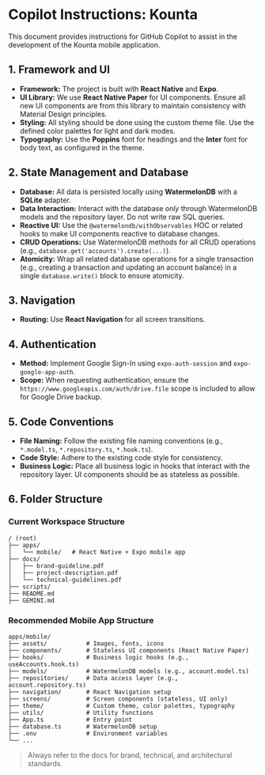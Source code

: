 # Copilot Instructions: Kounta

This document provides instructions for GitHub Copilot to assist in the
development of the Kounta mobile application.

## 1. Framework and UI

- **Framework:** The project is built with **React Native** and **Expo**.
- **UI Library:** We use **React Native Paper** for UI components. Ensure all
  new UI components are from this library to maintain consistency with Material
  Design principles.
- **Styling:** All styling should be done using the custom theme file. Use the
  defined color palettes for light and dark modes.
- **Typography:** Use the **Poppins** font for headings and the **Inter** font
  for body text, as configured in the theme.

## 2. State Management and Database

- **Database:** All data is persisted locally using **WatermelonDB** with a
  **SQLite** adapter.
- **Data Interaction:** Interact with the database _only_ through WatermelonDB
  models and the repository layer. Do not write raw SQL queries.
- **Reactive UI:** Use the `@watermelondb/withObservables` HOC or related hooks
  to make UI components reactive to database changes.
- **CRUD Operations:** Use WatermelonDB methods for all CRUD operations (e.g.,
  `database.get('accounts').create(...)`).
- **Atomicity:** Wrap all related database operations for a single transaction
  (e.g., creating a transaction and updating an account balance) in a single
  `database.write()` block to ensure atomicity.

## 3. Navigation

- **Routing:** Use **React Navigation** for all screen transitions.

## 4. Authentication

- **Method:** Implement Google Sign-In using `expo-auth-session` and
  `expo-google-app-auth`.
- **Scope:** When requesting authentication, ensure the
  `https://www.googleapis.com/auth/drive.file` scope is included to allow for
  Google Drive backup.

## 5. Code Conventions

- **File Naming:** Follow the existing file naming conventions (e.g.,
  `*.model.ts`, `*.repository.ts`, `*.hook.ts`).
- **Code Style:** Adhere to the existing code style for consistency.
- **Business Logic:** Place all business logic in hooks that interact with the
  repository layer. UI components should be as stateless as possible.

## 6. Folder Structure

### Current Workspace Structure

```
/ (root)
├── apps/
│   └── mobile/   # React Native + Expo mobile app
├── docs/
│   ├── brand-guideline.pdf
│   ├── project-description.pdf
│   └── technical-guidelines.pdf
├── scripts/
├── README.md
├── GEMINI.md
```

### Recommended Mobile App Structure

```
apps/mobile/
├── assets/           # Images, fonts, icons
├── components/       # Stateless UI components (React Native Paper)
├── hooks/            # Business logic hooks (e.g., useAccounts.hook.ts)
├── models/           # WatermelonDB models (e.g., account.model.ts)
├── repositories/     # Data access layer (e.g., account.repository.ts)
├── navigation/       # React Navigation setup
├── screens/          # Screen components (stateless, UI only)
├── theme/            # Custom theme, color palettes, typography
├── utils/            # Utility functions
├── App.ts            # Entry point
├── database.ts       # WatermelonDB setup
├── .env              # Environment variables
└── ...
```

> Always refer to the docs for brand, technical, and architectural standards.
